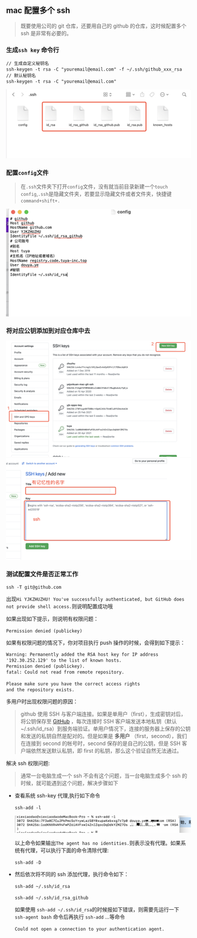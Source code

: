 ## mac 配置多个 ssh

> 既要使用公司的 git 仓库，还要用自己的 github 的仓库，这时候配置多个 ssh 是非常有必要的。

### 生成`ssh key` 命令行

```shell
// 生成自定义秘钥名
ssh-keygen -t rsa -C "youremail@email.com" -f ~/.ssh/github_xxx_rsa
// 默认秘钥名
ssh-keygen -t rsa -C "youremail@email.com"
```

<img src="../../public/mac配置多个ssh/wecom-temp-e43055e9b0fd0a444657295adc405336.png" alt="wecom-temp-e43055e9b0fd0a444657295adc405336" style="zoom:50%;" />

### 配置`config`文件

> 在`.ssh`文件夹下打开`config`文件，没有就当前目录新建一个`touch config`,`.ssh`是隐藏文件夹，若要显示隐藏文件或者文件夹，快捷键`command+shift+.`

<img src="../../public/mac配置多个ssh/企业微信20210506-100612@2x.png" alt="企业微信20210506-100612@2x" style="zoom:50%;" />

### 将对应公钥添加到对应仓库中去

<img src="../../public/mac配置多个ssh/企业微信20210506-102121@2x.png" alt="企业微信20210506-102121@2x" style="zoom:50%;" />

<img src="../../public/mac配置多个ssh/企业微信20210506-102411@2x.png" alt="企业微信20210506-102411@2x" style="zoom:50%;" />

### 测试配置文件是否正常工作

```shell
ssh -T git@github.com
```

出现`Hi YJKZHUZHU! You've successfully authenticated, but GitHub does not provide shell access.`则说明配置成功哦

如果出现如下提示，则说明有权限问题：

`Permission denied (publickey)`

如果有权限问题的情况下，你对项目执行 push 操作的时候，会得到如下提示：

```shell
Warning: Permanently added the RSA host key for IP address '192.30.252.129' to the list of known hosts.
Permission denied (publickey).
fatal: Could not read from remote repository.

Please make sure you have the correct access rights
and the repository exists.
```

多用户时出现权限问题的原因：

> github 使用 SSH 与客户端连接。如果是单用户（first），生成密钥对后，将公钥保存至 [GitHub](https://github.com/YJKZHUZHU/yjkzhuzhu.github.io) ，每次连接时 SSH 客户端发送本地私钥（默认~/.ssh/id_rsa）到服务端验证。单用户情况下，连接的服务器上保存的公钥和发送的私钥自然是配对的。但是如果是 **多用户** （first，second），我们在连接到 second 的帐号时，second 保存的是自己的公钥，但是 SSH 客户端依然发送默认私钥，即 first 的私钥，那么这个验证自然无法通过。

解决 ssh 权限问题:

> 通常一台电脑生成一个 ssh 不会有这个问题，当一台电脑生成多个 ssh 的时候，就可能遇到这个问题，解决步骤如下

- 查看系统 ssh-key 代理,执行如下命令

  `ssh-add -l`

  <img src="../../public/mac配置多个ssh/企业微信20210506-104624@2x.png" alt="企业微信20210506-104624@2x" style="zoom:50%;" />

  以上命令如果输出`The agent has no identities.`则表示没有代理。如果系统有代理，可以执行下面的命令清除代理:

  `ssh-add -D`

- 然后依次将不同的 ssh 添加代理，执行命令如下：

  `ssh-add ~/.ssh/id_rsa`

  `ssh-add ~/.ssh/id_rsa_github`

  如果使用 `ssh-add ~/.ssh/id_rsa`的时候报如下错误，则需要先运行一下 `ssh-agent bash` 命令后再执行 `ssh-add` ...等命令

  `Could not open a connection to your authentication agent.`

